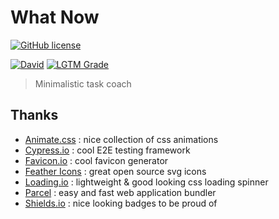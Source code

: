 # What Now

[![GitHub license](https://img.shields.io/github/license/shuunen/what-now.svg?color=informational)](https://github.com/Shuunen/what-now/blob/master/LICENSE)

[![David](https://img.shields.io/david/shuunen/what-now.svg)](https://david-dm.org/shuunen/what-now)
[![LGTM Grade](https://img.shields.io/lgtm/grade/javascript/github/Shuunen/what-now.svg)](https://lgtm.com/projects/g/Shuunen/what-now)

> Minimalistic task coach

## Thanks

- [Animate.css](https://daneden.github.io/animate.css) : nice collection of css animations
- [Cypress.io](https://www.cypress.io) : cool E2E testing framework
- [Favicon.io](https://favicon.io) : cool favicon generator
- [Feather Icons](https://feathericons.com) : great open source svg icons
- [Loading.io](https://github.com/loadingio/css-spinner/) : lightweight & good looking css loading spinner
- [Parcel](https://parceljs.org) : easy and fast web application bundler
- [Shields.io](https://shields.io) : nice looking badges to be proud of
